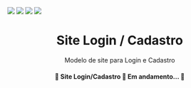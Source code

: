 <img src="https://img.shields.io/static/v1?label=Version&message=1.9&color=7B3FE4&style=for-the-badge&logo=polygon"/> <img src="https://img.shields.io/static/v1?label=HTML&message=Use&color=E34F26&style=for-the-badge&logo=html5"/>  <img src="https://img.shields.io/static/v1?label=CSS&message=Use&color=1572B6&style=for-the-badge&logo=css3"/> <img src="https://img.shields.io/static/v1?label=JavaScript(Basico)&message=Concluido&color=ffff00&style=for-the-badge&logo=JavaScript"/> 

<h1 align="center">Site Login / Cadastro</h1>
<p align="center">Modelo de site para Login e Cadastro</p>

<h4 align="center"> 
	🚧  Site Login/Cadastro 🚀 Em andamento... 🚧
</h4>
